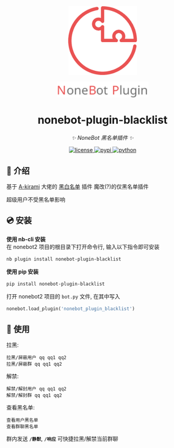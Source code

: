 <div align="center">
  <a href="https://v2.nonebot.dev/store"><img src="https://github.com/tkgs0/nbpt/blob/resources/nbp_logo.png" width="180" height="180" alt="NoneBotPluginLogo"></a>
  <br>
  <p><img src="https://github.com/tkgs0/nbpt/blob/resources/NoneBotPlugin.svg" width="240" alt="NoneBotPluginText"></p>
</div>

<div align="center">

# nonebot-plugin-blacklist

_✨ NoneBot 黑名单插件 ✨_


<a href="./LICENSE">
    <img src="https://img.shields.io/github/license/tkgs0/nonebot-plugin-blacklist.svg" alt="license">
</a>
<a href="https://pypi.python.org/pypi/nonebot-plugin-blacklist">
    <img src="https://img.shields.io/pypi/v/nonebot-plugin-blacklist.svg" alt="pypi">
</a>
<a href="https://www.python.org">
    <img src="https://img.shields.io/badge/python-3.8+-blue.svg" alt="python">
</a>

</div>

  
## 📖 介绍
  
基于 [A-kirami](https://github.com/A-kirami) 大佬的 [黑白名单](https://github.com/A-kirami/nonebot-plugin-namelist) 插件 魔改(?)的仅黑名单插件  
  
超级用户不受黑名单影响  
  
## 💿 安装
  
**使用 nb-cli 安装**  
在 nonebot2 项目的根目录下打开命令行, 输入以下指令即可安装  
```bash
nb plugin install nonebot-plugin-blacklist
```
  
**使用 pip 安装**  
```bash
pip install nonebot-plugin-blacklist
```
  
打开 nonebot2 项目的 `bot.py` 文件, 在其中写入
```python
nonebot.load_plugin('nonebot_plugin_blacklist')
```
  
## 🎉 使用
  
拉黑:
```
拉黑/屏蔽用户 qq qq1 qq2
拉黑/屏蔽群 qq qq1 qq2
```
  
解禁:
```
解禁/解封用户 qq qq1 qq2
解禁/解封群 qq qq1 qq2
```
  
查看黑名单:
```
查看用户黑名单
查看群聊黑名单
```
  
群内发送 **`/静默`**, **`/响应`** 可快捷拉黑/解禁当前群聊  
  
  

